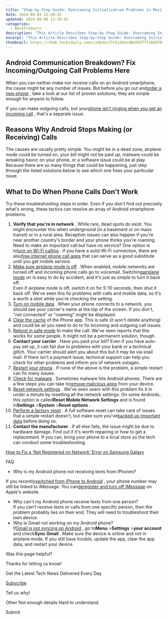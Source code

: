 ```yaml
---
title: "Step-by-Step Guide: Overcoming Initialization Problems in Mozilla Thunderbird"
date: 2024-08-03 22:20:25
updated: 2024-08-06 11:30:42
categories:
  - BestProducts
description: "This Article Describes Step-by-Step Guide: Overcoming Initialization Problems in Mozilla Thunderbird"
excerpt: "This Article Describes Step-by-Step Guide: Overcoming Initialization Problems in Mozilla Thunderbird"
thumbnail: https://thmb.techidaily.com/c1db4ec27c5136dcd8d29377fc669f9488ff5fcb91d758bff8fe15d9459484d0.jpg
---
```


## Android Communication Breakdown? Fix Incoming/Outgoing Call Problems Here
 When you can neither make nor receive calls on an Android smartphone, the cause might be any number of issues. But before you go out and[order a new phone](https://www.lifewire.com/best-places-to-buy-cell-phones-580000) , take a look at our list of proven solutions; they are simple enough for anyone to follow.

 If you can make outgoing calls, but your[phone isn't ringing when you get an incoming call](https://www.lifewire.com/missing-calls-because-android-isn-t-ringing-4586326) , that's a separate issue.

## Reasons Why Android Stops Making (or Receiving) Calls

 The causes are usually pretty simple. You might be in a dead zone, airplane mode could be turned on, your bill might not be paid up, malware could be wreaking havoc on your phone, or a software issue could be at play. Because there are so many things that could be happening, just step through the listed solutions below to see which one fixes your particular issue.

## What to Do When Phone Calls Don't Work

 Try these troubleshooting steps in order. Even if you don't find out precisely what's wrong, these tactics can resolve an array of Android smartphone problems.

1. **Verify that you're in network** . While rare, dead spots do exist. You might encounter this when underground (in a basement or on mass transit) or in a rural area. Reception issues can also happen if you're near another country's border and your phone thinks you're roaming.  
 Need to make an important call but have no service? One option is to[turn on Wi-Fi calling](https://www.lifewire.com/enabling-wifi-calling-on-android-4684146) . If you have a solid Wi-Fi connection, there are also[free internet phone call apps](https://www.lifewire.com/free-internet-phone-calls-1356646) that can serve as a good substitute until you get mobile service.
2. [Make sure airplane mode is off](https://www.lifewire.com/turn-airplane-mode-on-or-off-on-android-5212172) . When enabled, mobile networks are turned off and incoming phone calls go to voicemail. Switching[airplane mode](https://www.lifewire.com/what-is-airplane-mode-5074988) on is easy to do by accident, and it's just as simple to turn it back off.  
 Even if airplane mode is off, switch it on for 5-10 seconds, then shut it back off. We've seen this fix problems with calls and mobile data, so it's a worth a shot while you're checking the setting.
3. [Turn on mobile data](https://www.lifewire.com/how-to-turn-on-mobile-data-4685092) . When your phone connects to a network, you should see your carrier's name at the top of the screen. If you don't, "not connected" or "roaming" might be displayed.
4. [Clear the cache](https://www.lifewire.com/clear-cache-android-4157780) of the Phone app. This is safe (it won't delete anything) and could be all you need to do to fix incoming and outgoing call issues.
5. [Reboot in safe mode](https://www.lifewire.com/android-safe-mode-4158035) to make the call. We've seen reports that this works for some people. It might not be a permanent solution, though.
6. **Contact your carrier** . Have you paid your bill? Even if you have auto-pay set up, it can fail due to problems with your bank or a technical glitch. Your carrier should alert you about this but it may be via snail mail. If there isn't a payment issue, technical support can help you check for other problems and inform you of network outages.
7. [Restart your phone](https://www.lifewire.com/reboot-android-smartphone-or-tablet-4127180) . If none of the above is the problem, a simple restart can fix many issues.
8. [Check for malware](https://www.lifewire.com/how-to-tell-if-your-phone-has-a-virus-4428085) . Sometimes malware hits Android phones. There are a few steps you can take to[remove malicious apps](https://www.lifewire.com/how-to-remove-virus-android-4174261) from your device.
9. [Reset network settings](https://www.lifewire.com/what-does-reset-network-settings-do-5184073) . We've seen users with this problem fix it in under a minute by resetting all the network settings. On some Androids, this option is called**Reset Mobile Network Settings** and is found in**Settings** \>**System** \>**Reset options** .
10. [Perform a factory reset](https://www.lifewire.com/reset-android-smartphone-tablet-4129141) . A full software reset can take care of issues that a simple restart doesn't, but make sure you've[backed up important data](https://www.lifewire.com/backup-android-phone-4177052) before doing so.
11. **Contact the manufacturer** . If all else fails, the issue might be due to hardware damage. Find out if it's worth repairing or how to get a replacement. If you can, bring your phone to a local store so the tech can conduct some troubleshooting.

[How to Fix a ‘Not Registered on Network’ Error on Samsung Galaxy](https://www.lifewire.com/fix-not-registered-on-network-error-samsung-galaxy-5188191)

 FAQ

* Why is my Android phone not receiving texts from iPhones?  

 If you recently[switched from iPhone to Android](https://www.lifewire.com/switching-from-iphone-to-android-4691462) , your phone number may still be linked to iMessage. You can[deregister and turn off iMessage](https://selfsolve.apple.com/deregister-imessage/) on Apple's website.

* Why can't my Android phone receive texts from one person?  
 If you can't receive texts or calls from one specific person, then the problem probably lies on their end. They will need to troubleshoot their own device.
* Why is Gmail not working on my Android phone?  
 If[Gmail is not syncing on Android](https://www.lifewire.com/what-to-do-gmail-not-syncing-4177194) , go to**Menu** \>**Settings** \>**your account** and check**Sync Gmail** . Make sure the device is online and not in airplane mode. If you still have trouble, update the app, clear the app data, and restart your device.

Was this page helpful?

Thanks for letting us know!

 Get the Latest Tech News Delivered Every Day

[Subscribe](https://www.lifewire.com/#)

Tell us why!

 Other  Not enough details  Hard to understand

 Submit

<ins class="adsbygoogle"
     style="display:block"
     data-ad-format="autorelaxed"
     data-ad-client="ca-pub-7571918770474297"
     data-ad-slot="1223367746"></ins>



<ins class="adsbygoogle"
     style="display:block"
     data-ad-client="ca-pub-7571918770474297"
     data-ad-slot="8358498916"
     data-ad-format="auto"
     data-full-width-responsive="true"></ins>

